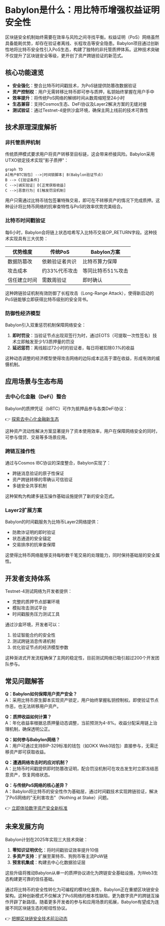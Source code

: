 # Babylon是什么：用比特币增强权益证明安全性

区块链安全机制始终需要在效率与风险之间寻找平衡。权益证明（PoS）网络虽然具备能耗优势，却存在验证者离线、长程攻击等安全隐患。Babylon项目通过创新性地将比特币安全性引入PoS生态，构建了独特的非托管质押体系。这种技术突破不仅提升了区块链安全等级，更开创了资产跨链验证的新范式。

## 核心功能速览

- **安全强化**：整合比特币时间戳技术，为PoS链提供防篡改数据验证
- **资产控制权**：用户无需转移比特币即可参与质押，私钥始终掌握在用户手中
- **效率提升**：将传统PoS网络的解绑时间从数周缩短至24小时
- **生态兼容**：支持Cosmos生态、DeFi协议及Layer2解决方案的无缝对接
- **测试验证**：通过Testnet-4提供沙盒环境，确保主网上线前的技术可靠性

## 技术原理深度解析

### 非托管质押机制

传统质押模式要求用户将资产转移至目标链，这会带来桥接风险。Babylon采用UTXO锁定技术实现"影子质押"：

```mermaid
graph TD
A[用户BTC钱包] -->|时间锁脚本| B(Babylon验证节点)
B --> C{验证条件}
C -->|诚实验证| D[正常获取收益]
C -->|恶意行为| E[触发罚没机制]
```

用户只需通过比特币钱包签署特殊交易，即可在不转移资产的情况下完成质押。这种设计将比特币网络的抗审查特性与PoS的效率优势完美结合。

### 比特币时间戳验证

每6小时，Babylon会将链上状态哈希写入比特币交易OP_RETURN字段。这种技术实现具有三大优势：

| 优势维度       | 传统PoS        | Babylon方案       |
|----------------|----------------|-------------------|
| 数据防篡改     | 依赖验证者共识 | 比特币算力保障    |
| 攻击成本       | 约33%代币攻击  | 等同比特币51%攻击 |
| 信任建立时间   | 需数周验证     | 即时确认          |

这种跨链验证机制有效防御了长程攻击（Long-Range Attack），使得新启动的PoS链能够立即获得比特币级别的安全背书。

### 防御性经济模型

Babylon引入双重惩罚机制保障网络安全：

1. **即时罚没**：当验证节点出现双签行为时，通过EOTS（可提取一次性签名）技术立即触发至少1/3质押量的罚没
2. **延迟惩罚**：离线超过72小时的验证者，每日将被扣除0.1%的收益

这种动态调整的经济模型使得攻击网络的边际成本远高于潜在收益，形成有效的威慑机制。

## 应用场景与生态布局

### 去中心化金融（DeFi）整合

Babylon的质押凭证（bBTC）可作为抵押品参与各类DeFi协议：

👉 [探索去中心化金融新生态](https://bit.ly/okx_welcome)

这种资产流动性解决方案显著提升了资本使用效率，用户在保障网络安全的同时，可参与借贷、交易等多场景应用。

### 跨链互操作性

通过与Cosmos IBC协议的深度整合，Babylon实现了：

- 跨链消息验证的原子性保证
- 资产跨链转移的零确认可信验证
- 多链安全共享机制

这种架构为构建多链互操作基础设施提供了新的安全范式。

### Layer2扩展方案

Babylon的时间戳服务为比特币Layer2网络提供：

- 防欺诈证明的即时验证
- 状态通道的安全锚定
- 交易排序的抗审查保障

这使得比特币网络能够支持每秒数千笔交易的处理能力，同时保持基础层的安全属性。

## 开发者支持体系

Testnet-4测试网络为开发者提供：

- 完整的质押节点部署环境
- 模拟攻击测试平台
- 时间戳服务压力测试工具

通过沙盒环境，开发者可以：

1. 验证智能合约的安全性
2. 测试跨链消息传递机制
3. 优化验证节点的经济模型参数

这种渐进式开发流程确保了主网的稳定性，目前测试网络已吸引超过200个开发团队参与。

## 常见问题解答

**Q：Babylon如何保障用户资产安全？**  
A：采用比特币原生脚本实现资产锁定，用户始终掌握私钥控制权。即使验证节点作恶，也无法转移用户资产。

**Q：质押收益如何计算？**  
A：年化收益率根据总质押量动态调整，当前预测为4-8%。收益分配采用链上治理机制，确保透明公正。

**Q：如何参与Babylon网络？**  
A：用户可通过支持BIP-329标准的钱包（如OKX Web3钱包）直接参与，无需迁移资产即可获取收益。

**Q：遭遇网络攻击时的应对机制？**  
A：比特币时间戳提供即时防篡改证明，配合罚没机制可在攻击发生时立即冻结恶意资产，恢复网络状态。

**Q：与传统PoS网络的核心差异？**  
A：Babylon将比特币的安全性作为基础层，通过时间戳技术实现跨链验证，解决了PoS网络的"无利害攻击"（Nothing at Stake）问题。

👉 [立即体验数字资产安全新标准](https://bit.ly/okx_welcome)

## 未来发展方向

Babylon计划在2025年实现三大技术突破：

1. **零知识证明优化**：将时间戳验证效率提升10倍
2. **多资产支持**：扩展至莱特币、狗狗币等主流PoW链
3. **预言机集成**：构建去中心化数据验证层

这些升级将推动Babylon从单一的质押协议进化为跨链安全基础设施，为Web3生态构建更可靠的信任基础。

通过将比特币的安全性转化为可编程的模块化服务，Babylon正在重塑区块链安全架构。这种创新模式不仅解决了PoS网络的根本性缺陷，更为数字资产的跨链互操作开辟了新路径。随着更多开发者的参与和应用场景的拓展，Babylon有望成为连接不同区块链生态的枢纽性协议。

👉 [把握区块链安全技术前沿动态](https://bit.ly/okx_welcome)